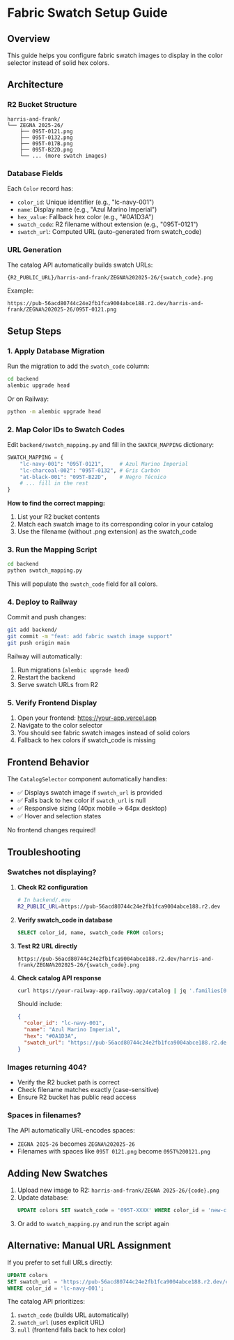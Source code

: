 # Fabric Swatch Setup Guide

## Overview
This guide helps you configure fabric swatch images to display in the color selector instead of solid hex colors.

## Architecture

### R2 Bucket Structure
```
harris-and-frank/
└── ZEGNA 2025-26/
    ├── 095T-0121.png
    ├── 095T-0132.png
    ├── 095T-017B.png
    ├── 095T-B22D.png
    └── ... (more swatch images)
```

### Database Fields
Each `Color` record has:
- `color_id`: Unique identifier (e.g., "lc-navy-001")
- `name`: Display name (e.g., "Azul Marino Imperial")
- `hex_value`: Fallback hex color (e.g., "#0A1D3A")
- `swatch_code`: R2 filename without extension (e.g., "095T-0121")
- `swatch_url`: Computed URL (auto-generated from swatch_code)

### URL Generation
The catalog API automatically builds swatch URLs:
```
{R2_PUBLIC_URL}/harris-and-frank/ZEGNA%202025-26/{swatch_code}.png
```

Example:
```
https://pub-56acd80744c24e2fb1fca9004abce188.r2.dev/harris-and-frank/ZEGNA%202025-26/095T-0121.png
```

## Setup Steps

### 1. Apply Database Migration

Run the migration to add the `swatch_code` column:

```bash
cd backend
alembic upgrade head
```

Or on Railway:
```bash
python -m alembic upgrade head
```

### 2. Map Color IDs to Swatch Codes

Edit `backend/swatch_mapping.py` and fill in the `SWATCH_MAPPING` dictionary:

```python
SWATCH_MAPPING = {
    "lc-navy-001": "095T-0121",     # Azul Marino Imperial
    "lc-charcoal-002": "095T-0132", # Gris Carbón
    "at-black-001": "095T-B22D",    # Negro Técnico
    # ... fill in the rest
}
```

**How to find the correct mapping:**
1. List your R2 bucket contents
2. Match each swatch image to its corresponding color in your catalog
3. Use the filename (without .png extension) as the swatch_code

### 3. Run the Mapping Script

```bash
cd backend
python swatch_mapping.py
```

This will populate the `swatch_code` field for all colors.

### 4. Deploy to Railway

Commit and push changes:

```bash
git add backend/
git commit -m "feat: add fabric swatch image support"
git push origin main
```

Railway will automatically:
1. Run migrations (`alembic upgrade head`)
2. Restart the backend
3. Serve swatch URLs from R2

### 5. Verify Frontend Display

1. Open your frontend: https://your-app.vercel.app
2. Navigate to the color selector
3. You should see fabric swatch images instead of solid colors
4. Fallback to hex colors if swatch_code is missing

## Frontend Behavior

The `CatalogSelector` component automatically handles:
- ✅ Displays swatch image if `swatch_url` is provided
- ✅ Falls back to hex color if `swatch_url` is null
- ✅ Responsive sizing (40px mobile → 64px desktop)
- ✅ Hover and selection states

No frontend changes required!

## Troubleshooting

### Swatches not displaying?

1. **Check R2 configuration**
   ```bash
   # In backend/.env
   R2_PUBLIC_URL=https://pub-56acd80744c24e2fb1fca9004abce188.r2.dev
   ```

2. **Verify swatch_code in database**
   ```sql
   SELECT color_id, name, swatch_code FROM colors;
   ```

3. **Test R2 URL directly**
   ```
   https://pub-56acd80744c24e2fb1fca9004abce188.r2.dev/harris-and-frank/ZEGNA%202025-26/{swatch_code}.png
   ```

4. **Check catalog API response**
   ```bash
   curl https://your-railway-app.railway.app/catalog | jq '.families[0].colors[0]'
   ```

   Should include:
   ```json
   {
     "color_id": "lc-navy-001",
     "name": "Azul Marino Imperial",
     "hex": "#0A1D3A",
     "swatch_url": "https://pub-56acd80744c24e2fb1fca9004abce188.r2.dev/..."
   }
   ```

### Images returning 404?

- Verify the R2 bucket path is correct
- Check filename matches exactly (case-sensitive)
- Ensure R2 bucket has public read access

### Spaces in filenames?

The API automatically URL-encodes spaces:
- `ZEGNA 2025-26` becomes `ZEGNA%202025-26`
- Filenames with spaces like `095T 0121.png` become `095T%200121.png`

## Adding New Swatches

1. Upload new image to R2: `harris-and-frank/ZEGNA 2025-26/{code}.png`
2. Update database:
   ```sql
   UPDATE colors SET swatch_code = '095T-XXXX' WHERE color_id = 'new-color-id';
   ```
3. Or add to `swatch_mapping.py` and run the script again

## Alternative: Manual URL Assignment

If you prefer to set full URLs directly:

```sql
UPDATE colors
SET swatch_url = 'https://pub-56acd80744c24e2fb1fca9004abce188.r2.dev/custom/path/image.png'
WHERE color_id = 'lc-navy-001';
```

The catalog API prioritizes:
1. `swatch_code` (builds URL automatically)
2. `swatch_url` (uses explicit URL)
3. `null` (frontend falls back to hex color)
